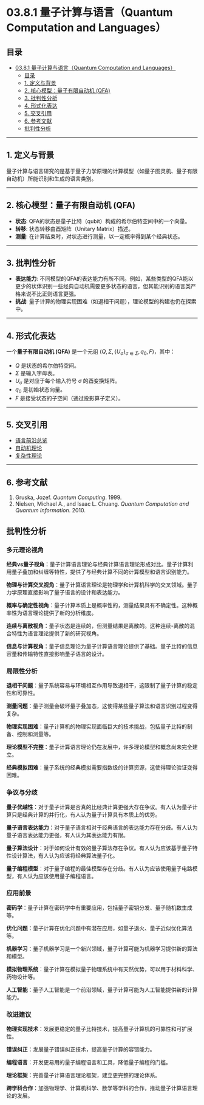 # 03.8.1 量子计算与语言（Quantum Computation and Languages）

## 目录

- [03.8.1 量子计算与语言（Quantum Computation and Languages）](#0381-量子计算与语言quantum-computation-and-languages)
  - [目录](#目录)
  - [1. 定义与背景](#1-定义与背景)
  - [2. 核心模型：量子有限自动机 (QFA)](#2-核心模型量子有限自动机-qfa)
  - [3. 批判性分析](#3-批判性分析)
  - [4. 形式化表达](#4-形式化表达)
  - [5. 交叉引用](#5-交叉引用)
  - [6. 参考文献](#6-参考文献)
  - [批判性分析](#批判性分析)

---

## 1. 定义与背景

量子计算与语言研究的是基于量子力学原理的计算模型（如量子图灵机、量子有限自动机）所能识别和生成的语言类别。

---

## 2. 核心模型：量子有限自动机 (QFA)

- **状态**: QFA的状态是量子比特（qubit）构成的希尔伯特空间中的一个向量。
- **转移**: 状态转移由酉矩阵（Unitary Matrix）描述。
- **测量**: 在计算结束时，对状态进行测量，以一定概率得到某个经典状态。

---

## 3. 批判性分析

- **表达能力**: 不同模型的QFA的表达能力有所不同。例如，某些类型的QFA能以更少的状体识别一些经典自动机需要更多状态的语言，但其能识别的语言类严格来说不比正则语言更强。
- **挑战**: 量子计算的物理实现困难（如退相干问题），理论模型的构建也仍在探索中。

---

## 4. 形式化表达

一个**量子有限自动机 (QFA)** 是一个元组 $(Q, \Sigma, \{U_\sigma\}_{\sigma \in \Sigma}, q_0, F)$，其中：

- $Q$ 是状态的希尔伯特空间。
- $\Sigma$ 是输入字母表。
- $U_\sigma$ 是对应于每个输入符号 $\sigma$ 的酉变换矩阵。
- $q_0$ 是初始状态向量。
- $F$ 是接受状态的子空间（通过投影算子定义）。

---

## 5. 交叉引用

- [语言前沿总览](README.md)
- [自动机理论](README.md)
- [复杂性理论](README.md)

---

## 6. 参考文献

1. Gruska, Jozef. *Quantum Computing*. 1999.
2. Nielsen, Michael A., and Isaac L. Chuang. *Quantum Computation and Quantum Information*. 2010.

## 批判性分析

### 多元理论视角

**经典vs量子视角**：量子计算语言理论与经典计算语言理论形成对比。量子计算利用量子叠加和纠缠等特性，提供了与经典计算不同的计算模型和语言识别能力。

**物理与计算交叉视角**：量子计算语言理论是物理学和计算机科学的交叉领域。量子力学原理直接影响了量子语言的设计和表达能力。

**概率与确定性视角**：量子计算本质上是概率性的，测量结果具有不确定性。这种概率性为语言理论提供了新的分析维度。

**连续与离散视角**：量子状态是连续的，但测量结果是离散的。这种连续-离散的混合特性为语言理论提供了新的研究视角。

**信息与计算视角**：量子信息理论为量子计算语言理论提供了基础。量子比特的信息容量和传输特性直接影响量子语言的设计。

### 局限性分析

**退相干问题**：量子系统容易与环境相互作用导致退相干，这限制了量子计算的稳定性和可靠性。

**测量问题**：量子测量会破坏量子叠加态，这使得某些量子算法和语言识别过程变得复杂。

**物理实现困难**：量子计算机的物理实现面临巨大的技术挑战，包括量子比特的制备、控制和测量等。

**理论模型不完整**：量子计算语言理论仍在发展中，许多理论模型和概念尚未完全建立。

**经典模拟困难**：量子系统的经典模拟需要指数级的计算资源，这使得理论验证变得困难。

### 争议与分歧

**量子优越性**：对于量子计算是否真的比经典计算更强大存在争议。有人认为量子计算只是经典计算的并行化，有人认为量子计算具有本质上的优势。

**量子语言表达能力**：对于量子语言相对于经典语言的表达能力存在分歧。有人认为量子语言表达能力更强，有人认为其表达能力有限。

**量子算法设计**：对于如何设计有效的量子算法存在争议。有人认为应该基于量子特性设计算法，有人认为应该将经典算法量子化。

**量子编程模型**：对于量子编程的最佳模型存在分歧。有人认为应该使用量子电路模型，有人认为应该使用量子编程语言。

### 应用前景

**密码学**：量子计算在密码学中有重要应用，包括量子密钥分发、量子随机数生成等。

**优化问题**：量子计算在优化问题中有潜在应用，如量子退火、量子近似优化算法等。

**机器学习**：量子机器学习是一个新兴领域，量子计算可能为机器学习提供新的算法和模型。

**模拟物理系统**：量子计算在模拟量子物理系统中有天然优势，可以用于材料科学、药物设计等。

**人工智能**：量子人工智能是一个前沿领域，量子计算可能为人工智能提供新的计算能力。

### 改进建议

**物理实现技术**：发展更稳定的量子比特技术，提高量子计算机的可靠性和可扩展性。

**错误纠正**：发展量子错误纠正技术，提高量子计算的容错能力。

**编程语言**：开发更易用的量子编程语言和工具，降低量子编程的门槛。

**理论框架**：完善量子计算语言理论框架，建立更完整的理论体系。

**跨学科合作**：加强物理学、计算机科学、数学等学科的合作，推动量子计算语言理论的发展。
